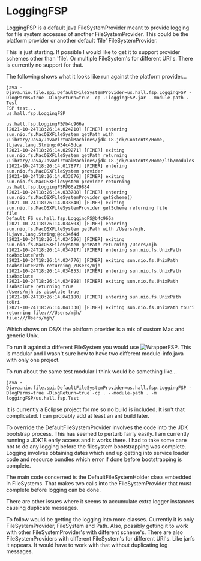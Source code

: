 # LoggingFSP

LoggingFSP is a default java FileSystemProvider meant to provide logging for file system accesses of another FileSystemProvider. This could be the platform provider or another default 'file' FileSystemProvider.

This is just starting. If possible I would like to get it to support provider schemes other than 'file'. Or multiple FileSystem's for different URI's. There is currently no support for that.

The following shows what it looks like run against the platform provider...

```
java -Djava.nio.file.spi.DefaultFileSystemProvider=us.hall.fsp.LoggingFSP -DlogParms=true -DlogReturn=true -cp .:loggingFSP.jar --module-path . Test
FSP test...
us.hall.fsp.LoggingFSP

us.hall.fsp.LoggingFS@b4c966a
[2021-10-24T18:26:14.024210] [FINER] entering sun.nio.fs.MacOSXFileSystem getPath with /Library/Java/JavaVirtualMachines/jdk-18.jdk/Contents/Home,[Ljava.lang.String;@34c45dca
[2021-10-24T18:26:14.029271] [FINER] exiting sun.nio.fs.MacOSXFileSystem getPath returning /Library/Java/JavaVirtualMachines/jdk-18.jdk/Contents/Home/lib/modules
[2021-10-24T18:26:14.017877] [FINER] entering sun.nio.fs.MacOSXFileSystem provider 
[2021-10-24T18:26:14.033676] [FINER] exiting sun.nio.fs.MacOSXFileSystem provider returning us.hall.fsp.LoggingFSP@66a29884
[2021-10-24T18:26:14.033788] [FINER] entering sun.nio.fs.MacOSXFileSystemProvider getScheme() 
[2021-10-24T18:26:14.033840] [FINER] exiting sun.nio.fs.MacOSXFileSystemProvider getScheme returning file
file
Default FS us.hall.fsp.LoggingFS@b4c966a
[2021-10-24T18:26:14.034503] [FINER] entering sun.nio.fs.MacOSXFileSystem getPath with /Users/mjh,[Ljava.lang.String;@cc34f4d
[2021-10-24T18:26:14.034596] [FINER] exiting sun.nio.fs.MacOSXFileSystem getPath returning /Users/mjh
[2021-10-24T18:26:14.034717] [FINER] entering sun.nio.fs.UnixPath toAbsolutePath 
[2021-10-24T18:26:14.034776] [FINER] exiting sun.nio.fs.UnixPath toAbsolutePath returning /Users/mjh
[2021-10-24T18:26:14.034853] [FINER] entering sun.nio.fs.UnixPath isAbsolute 
[2021-10-24T18:26:14.034898] [FINER] exiting sun.nio.fs.UnixPath isAbsolute returning true
/Users/mjh is absolute true
[2021-10-24T18:26:14.041180] [FINER] entering sun.nio.fs.UnixPath toUri 
[2021-10-24T18:26:14.041330] [FINER] exiting sun.nio.fs.UnixPath toUri returning file:///Users/mjh/
file:///Users/mjh/
```

Which shows on OS/X the platform provider is a mix of custom Mac and generic Unix.

To run it against a different FileSystem you would use ![WrapperFSP](https://github.com/mik3hall/WrapperFSP). This is modular and I wasn't sure how to have two different module-info.java with only one project.

To run about the same test modular I think would be something like...

```
java -Djava.nio.file.spi.DefaultFileSystemProvider=us.hall.fsp.LoggingFSP -DlogParms=true -DlogReturn=true -cp . --module-path . -m loggingFSP/us.hall.fsp.Test
```
It is currently a Eclipse project for me so no build is included. It isn't that complicated. I can probably add at least an ant build later.

To override the DefaultFileSystemProvider involves the code into the JDK bootstrap process. This has seemed to perturb fairly easily. I am currently running a JDK18 early access and it works there. I had to take some care not to do any logging before the filesystem bootstrapping was complete. Logging involves obtaining dates which end up getting into service loader code and resource bundles which error if done before bootstrapping is complete. 

The main code concerned is the DefaultFileSystemHolder class embedded in FileSystems. That makes two calls into the FileSystemProvider that must complete before logging can be done. 

There are other issues where it seems to accumulate extra logger instances causing duplicate messages.

To follow would be getting the logging into more classes. Currently it is only FileSystemProvider, FileSystem and Path. Also, possibly getting it to work with other FileSystemProvider's with different scheme's. There are also FileSystemProviders with different FileSystem's for different URI's. Like jarfs it appears. It would have to work with that without duplicating log messages.

